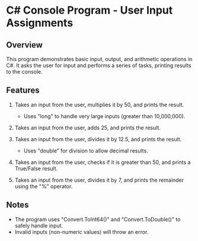 # C# Console Program - User Input Assignments

## Overview
This program demonstrates basic input, output, and arithmetic operations in C#. 
It asks the user for input and performs a series of tasks, printing results to the console.

## Features
1. Takes an input from the user, multiplies it by 50, and prints the result.
   - Uses "long" to handle very large inputs (greater than 10,000,000).

2. Takes an input from the user, adds 25, and prints the result.

3. Takes an input from the user, divides it by 12.5, and prints the result.
   - Uses "double" for division to allow decimal results.

4. Takes an input from the user, checks if it is greater than 50, and prints a True/False result.

5. Takes an input from the user, divides it by 7, and prints the remainder using the "%" operator.

## Notes
- The program uses "Convert.ToInt64()" and "Convert.ToDouble()" to safely handle input.
- Invalid inputs (non-numeric values) will throw an error.
